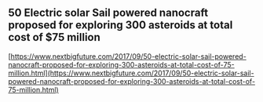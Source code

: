 ## 50 Electric solar Sail powered nanocraft proposed for exploring 300 asteroids at total cost of $75 million
  
  [https://www.nextbigfuture.com/2017/09/50-electric-solar-sail-powered-nanocraft-proposed-for-exploring-300-asteroids-at-total-cost-of-75-million.html](https://www.nextbigfuture.com/2017/09/50-electric-solar-sail-powered-nanocraft-proposed-for-exploring-300-asteroids-at-total-cost-of-75-million.html)